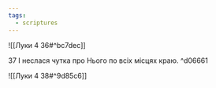 ```yaml
---
tags:
  - scriptures
---
```


![[Луки 4 36#^bc7dec]]

37 І неслася чутка про Нього по всіх місцях краю. ^d06661

![[Луки 4 38#^9d85c6]]